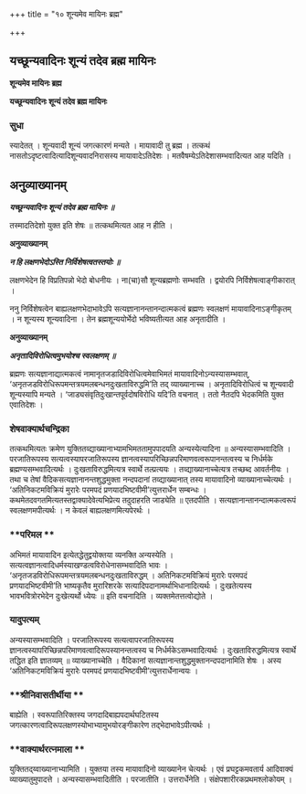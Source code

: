 +++
title = "१० शून्यमेव मायिनः ब्रह्म"

+++


## यच्छून्यवादिनः शून्यं तदेव ब्रह्म मायिनः

**शून्यमेव मायिनः ब्रह्म**

**यच्छून्यवादिनः शून्यं तदेव ब्रह्म मायिनः**

### **सुधा**

स्यादेतत् । शून्यवादी शून्यं जगत्कारणं मन्यते । मायावादी तु ब्रह्म । तत्कथं नासतोऽदृष्टत्वादित्यादिशून्यवादनिरासस्य मायावादेऽतिदेशः । मतवैषम्येऽतिदेशासम्भवादित्यत आह यदिति ।

## **अनुव्याख्यानम्**

***यच्छून्यवादिनः शून्यं तदेव ब्रह्म मायिनः ॥***

तस्मादतिदेशो युक्त इति शेषः ॥ तत्कथमित्यत आह न हीति ।

**अनुव्याख्यानम्**

***न हि लक्षणभेदोऽस्ति निर्विशेषत्वतस्तयोः ॥***

लक्षणभेदेन हि विप्रतिपन्नो भेदो बोधनीयः । ना(चा)सौ शून्यब्रह्मणोः सम्भवति । द्वयोरपि निर्विशेषत्वाङ्गीकारात् ।

ननु निर्विशेषत्वेन बाह्यलक्षणभेदाभावेऽपि सत्यज्ञानानन्तानन्दात्मकत्वं ब्रह्मणः स्वलक्षणं मायावादिनाऽङ्गीकृतम् । न शून्यस्य शून्यवादिना । तेन ब्रह्मशून्ययोर्भेदो भविष्यतीत्यत आह अनृतादीति ।

**अनुव्याख्यानम्**

***अनृतादिविरोधित्वमुभयोश्च स्वलक्षणम् ॥***

ब्रह्मणः सत्यज्ञानाद्यात्मकत्वं नामानृतजडादिविरोधित्वमेवाभिमतं मायावादिनोऽन्यस्यासम्भवात्, ‘अनृतजडविरोधिरूपमन्तत्रयमलबन्धनदुःखताविरुद्धमि’ति तद् व्याख्यानाच्च । अनृतादिविरोधित्वं च शून्यवादी शून्यस्यापि मन्यते । ‘जाड्यसंवृतिदुःखान्तपूर्वदोषविरोधि यदि’ति वचनात् । ततो नैतदपि भेदकमिति युक्त एवातिदेशः ।

### **शेषवाक्यार्थचन्द्रिका**

तत्कथमित्यतः क्रमेण युक्तितव्द्याख्यानाभ्यामभिमततामुपपादयति अन्यस्येत्यादिना ॥ अन्यस्यासम्भवादिति । परजातिरूपस्य सत्यत्वस्यापरजातिरूपस्य ज्ञानत्वस्यापरिच्छिन्नपरिमाणवत्वरूपानन्तत्वस्य च निर्धर्मके ब्रह्मण्यसम्भवादित्यर्थः । दुःखताविरुद्धमित्यत्र स्वार्थे तल्प्रत्ययः । तव्द्याख्यानाच्चेत्यत्र तच्छब्द आवर्तनीयः । तथा च तेषां वैदिकसत्यज्ञानानन्तशुद्धमुक्ता नन्दपदानां तव्द्याख्यानात् तस्य मायावादिनो व्याख्यानाच्चेत्यर्थः । ‘अतिनिकटमविक्रियं मुरारेः परमपदं प्रणयादभिष्टवीमी’त्युत्तरार्धेन सम्बन्धः । कथमेतदवगतमित्यतस्तद्वाक्यादेवेत्यभिप्रेत्य तदुदाहरति जाड्येति ॥ एतदपीति । सत्यज्ञानान्तानन्दात्मकत्वरूपं स्वलक्षणमपीत्यर्थः । न केवलं बाह्यलक्षणमित्यपेरर्थः ।

### **परिमल **

अभिमतं मायावादिन इत्येतद्धेतुद्वयोक्तया व्यनक्ति अन्यस्येति । सत्यत्वज्ञानत्वादिधर्मस्याखण्डत्वविरोधेनासम्भवादिति भावः । ‘अनृतजडविरोधिरूपमन्तत्रयमलबन्धनदुःखताविरुद्धम् । अतिनिकटमविक्रियं मुरारेः परमपदं प्रणयादभिष्टवीमी’ति भाष्यकृतैव मुरारिशरके सत्यादिपदानामर्थाभिधानादित्यर्थः । दुःखतेत्यस्य भावभवित्रोरभेदेन दुःखेत्यर्थो ध्येयः ॥ इति वचनादिति । व्यक्तमेतत्तत्वोद्योते ।

### **यादुपत्यम्**

अन्यस्यासम्भवादिति । परजातिरूपस्य सत्यत्वापरजातिरूपस्य ज्ञानत्वस्यापरिच्छिन्नपरिमाणवत्वादिरूपस्यानन्तत्वस्य च निर्धर्मकेऽसम्भवादित्यर्थः । दुःखताविरुद्धमित्यत्र स्वार्थे तद्धित इति ज्ञातव्यम् ॥ व्याख्यानाच्चेति । वैदिकानां सत्यज्ञानान्तशुद्धमुक्तानन्दपदानामिति शेषः । अस्य ‘अतिनिकटमविक्रियं मुरारेः परमपदं प्रणयादभिष्टवीमी’त्युत्तरार्धेनान्वयः ।

### **श्रीनिवासतीर्थीया **

बाह्येति । स्वरूपातिरिक्तस्य जगदादिबाह्यपदार्थघटितस्य जगत्कारणत्वादिरूपलक्षणस्योभाभ्यामुभयोरङ्गीकारेण तद्भेदाभावेऽपीत्यर्थः ।

### **वाक्यार्थरत्नमाला **

युक्तितद्य्वाख्यानाभ्यामिति । युक्तया तस्य मायावादिनो व्याख्यानेन चेत्यर्थः । एवं प्रघट्टकमवतार्य आदिवाक्यं व्याख्यातुमुपादत्ते । अन्यस्यासम्भवादितीति । परजातीति । उत्तरार्धेनेति । संक्षेपशारीरकप्रथमश्लोकोयम् ।

